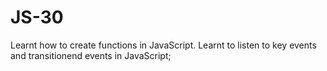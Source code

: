 # JS-30

Learnt how to create functions in JavaScript. Learnt to listen to key events and transitionend events in JavaScript;
